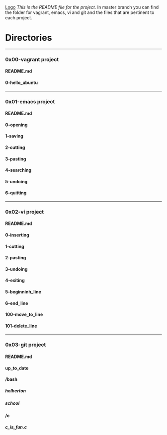 [Logo](https://rails-assets.holbertonschool.com/assets/logos/holberton-school-logo_tablet-1-04810483bf8b1cf6eb253405d5b35dbed5fd303a896eba7f9b2d53c7d4690fe5.png)
*This is the README file for the project.*
In master branch you can find the folder for vagrant, emacs, vi and git and the files that are pertinent to each project.

# Directories
___
### 0x00-vagrant project
#### README.md
#### 0-hello_ubuntu
___
### 0x01-emacs project
#### README.md
#### 0-opening
#### 1-saving
#### 2-cutting
#### 3-pasting
#### 4-searching
#### 5-undoing
#### 6-quitting
___
### 0x02-vi project
#### README.md
#### 0-inserting
#### 1-cutting
#### 2-pasting
#### 3-undoing
#### 4-exiting
#### 5-beginninh_line
#### 6-end_line
#### 100-move_to_line
#### 101-delete_line
___
### 0x03-git project 
#### README.md
#### up_to_date
#### /bash
##### holberton
##### school
#### /c
##### c_is_fun.c